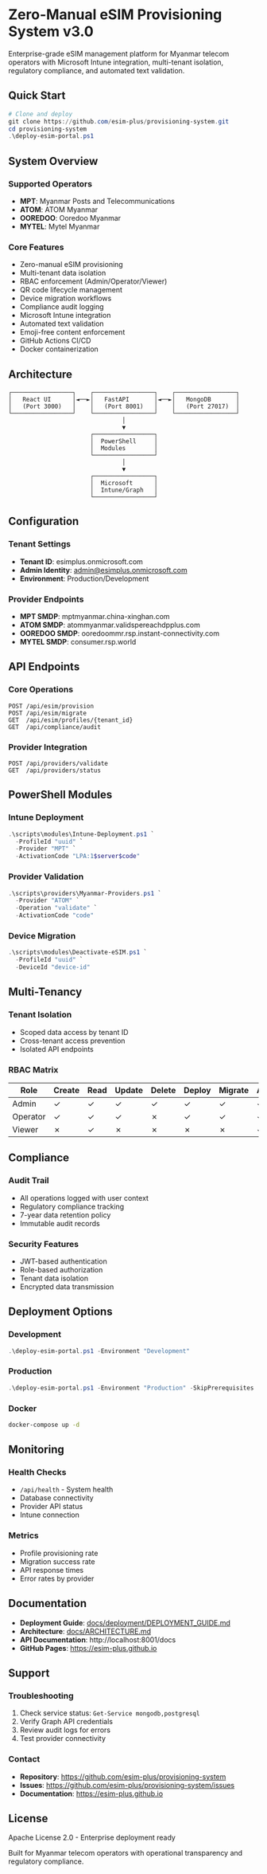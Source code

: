 # Zero-Manual eSIM Provisioning System v3.0

Enterprise-grade eSIM management platform for Myanmar telecom operators with Microsoft Intune integration, multi-tenant isolation, regulatory compliance, and automated text validation.

## Quick Start

```powershell
# Clone and deploy
git clone https://github.com/esim-plus/provisioning-system.git
cd provisioning-system
.\deploy-esim-portal.ps1
```

## System Overview

### Supported Operators
- **MPT**: Myanmar Posts and Telecommunications
- **ATOM**: ATOM Myanmar
- **OOREDOO**: Ooredoo Myanmar  
- **MYTEL**: Mytel Myanmar

### Core Features
- Zero-manual eSIM provisioning
- Multi-tenant data isolation
- RBAC enforcement (Admin/Operator/Viewer)
- QR code lifecycle management
- Device migration workflows
- Compliance audit logging
- Microsoft Intune integration
- Automated text validation
- Emoji-free content enforcement
- GitHub Actions CI/CD
- Docker containerization

## Architecture

```
┌─────────────────┐    ┌─────────────────┐    ┌─────────────────┐
│   React UI      │◄──►│   FastAPI       │◄──►│   MongoDB       │
│   (Port 3000)   │    │   (Port 8001)   │    │   (Port 27017)  │
└─────────────────┘    └─────────────────┘    └─────────────────┘
                                │
                                ▼
                       ┌─────────────────┐
                       │  PowerShell     │
                       │  Modules        │
                       └─────────────────┘
                                │
                                ▼
                       ┌─────────────────┐
                       │  Microsoft      │
                       │  Intune/Graph   │
                       └─────────────────┘
```

## Configuration

### Tenant Settings
- **Tenant ID**: esimplus.onmicrosoft.com
- **Admin Identity**: admin@esimplus.onmicrosoft.com
- **Environment**: Production/Development

### Provider Endpoints
- **MPT SMDP**: mptmyanmar.china-xinghan.com
- **ATOM SMDP**: atommyanmar.validspereachdpplus.com
- **OOREDOO SMDP**: ooredoommr.rsp.instant-connectivity.com
- **MYTEL SMDP**: consumer.rsp.world

## API Endpoints

### Core Operations
```http
POST /api/esim/provision
POST /api/esim/migrate  
GET  /api/esim/profiles/{tenant_id}
GET  /api/compliance/audit
```

### Provider Integration
```http
POST /api/providers/validate
GET  /api/providers/status
```

## PowerShell Modules

### Intune Deployment
```powershell
.\scripts\modules\Intune-Deployment.ps1 `
  -ProfileId "uuid" `
  -Provider "MPT" `
  -ActivationCode "LPA:1$server$code"
```

### Provider Validation
```powershell
.\scripts\providers\Myanmar-Providers.ps1 `
  -Provider "ATOM" `
  -Operation "validate" `
  -ActivationCode "code"
```

### Device Migration
```powershell
.\scripts\modules\Deactivate-eSIM.ps1 `
  -ProfileId "uuid" `
  -DeviceId "device-id"
```

## Multi-Tenancy

### Tenant Isolation
- Scoped data access by tenant ID
- Cross-tenant access prevention
- Isolated API endpoints

### RBAC Matrix
| Role     | Create | Read | Update | Delete | Deploy | Migrate | Audit |
|----------|--------|------|--------|--------|--------|---------|-------|
| Admin    | ✓      | ✓    | ✓      | ✓      | ✓      | ✓       | ✓     |
| Operator | ✓      | ✓    | ✓      | ✗      | ✓      | ✓       | ✓     |
| Viewer   | ✗      | ✓    | ✗      | ✗      | ✗      | ✗       | ✓     |

## Compliance

### Audit Trail
- All operations logged with user context
- Regulatory compliance tracking
- 7-year data retention policy
- Immutable audit records

### Security Features
- JWT-based authentication
- Role-based authorization
- Tenant data isolation
- Encrypted data transmission

## Deployment Options

### Development
```powershell
.\deploy-esim-portal.ps1 -Environment "Development"
```

### Production
```powershell
.\deploy-esim-portal.ps1 -Environment "Production" -SkipPrerequisites
```

### Docker
```bash
docker-compose up -d
```

## Monitoring

### Health Checks
- `/api/health` - System health
- Database connectivity
- Provider API status
- Intune connection

### Metrics
- Profile provisioning rate
- Migration success rate
- API response times
- Error rates by provider

## Documentation

- **Deployment Guide**: [docs/deployment/DEPLOYMENT_GUIDE.md](docs/deployment/DEPLOYMENT_GUIDE.md)
- **Architecture**: [docs/ARCHITECTURE.md](docs/ARCHITECTURE.md)
- **API Documentation**: http://localhost:8001/docs
- **GitHub Pages**: https://esim-plus.github.io

## Support

### Troubleshooting
1. Check service status: `Get-Service mongodb,postgresql`
2. Verify Graph API credentials
3. Review audit logs for errors
4. Test provider connectivity

### Contact
- **Repository**: https://github.com/esim-plus/provisioning-system
- **Issues**: https://github.com/esim-plus/provisioning-system/issues
- **Documentation**: https://esim-plus.github.io

## License

Apache License 2.0 - Enterprise deployment ready

Built for Myanmar telecom operators with operational transparency and regulatory compliance.